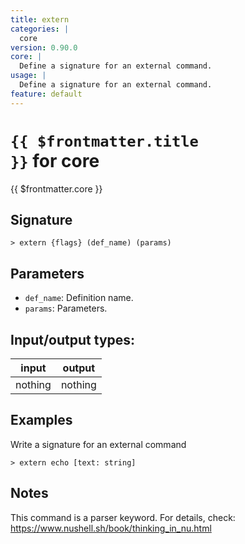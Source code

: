```yaml
---
title: extern
categories: |
  core
version: 0.90.0
core: |
  Define a signature for an external command.
usage: |
  Define a signature for an external command.
feature: default
---
```


<!-- This file is automatically generated. Please edit the command in https://github.com/nushell/nushell instead. -->

# <code>{{ $frontmatter.title }}</code> for core

<div class='command-title'>{{ $frontmatter.core }}</div>

## Signature

`> extern {flags} (def_name) (params)`

## Parameters

- `def_name`: Definition name.
- `params`: Parameters.

## Input/output types:

| input   | output  |
| ------- | ------- |
| nothing | nothing |

## Examples

Write a signature for an external command

```nushell
> extern echo [text: string]

```

## Notes

This command is a parser keyword. For details, check:
https://www.nushell.sh/book/thinking_in_nu.html
